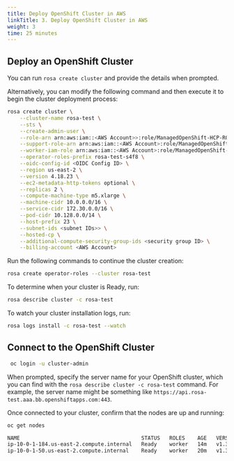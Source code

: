 ```yaml
---
title: Deploy OpenShift Cluster in AWS
linkTitle: 3. Deploy OpenShift Cluster in AWS
weight: 3
time: 25 minutes
---
```


## Deploy an OpenShift Cluster 

You can run `rosa create cluster` and provide the details when prompted. 

Alternatively, you can modify the following command and then execute it 
to begin the cluster deployment process: 

``` bash
rosa create cluster \
    --cluster-name rosa-test \
    --sts \
    --create-admin-user \
    --role-arn arn:aws:iam::<AWS Account>>:role/ManagedOpenShift-HCP-ROSA-Installer-Role \
    --support-role-arn arn:aws:iam::<AWS Account>:role/ManagedOpenShift-HCP-ROSA-Support-Role \
    --worker-iam-role arn:aws:iam::<AWS Account>:role/ManagedOpenShift-HCP-ROSA-Worker-Role \
    --operator-roles-prefix rosa-test-s4f8 \
    --oidc-config-id <OIDC Config ID> \
    --region us-east-2 \
    --version 4.18.23 \
    --ec2-metadata-http-tokens optional \
    --replicas 2 \
    --compute-machine-type m5.xlarge \
    --machine-cidr 10.0.0.0/16 \
    --service-cidr 172.30.0.0/16 \
    --pod-cidr 10.128.0.0/14 \
    --host-prefix 23 \
    --subnet-ids <subnet IDs>> \
    --hosted-cp \
    --additional-compute-security-group-ids <security group ID> \
    --billing-account <AWS Account>
```

Run the following commands to continue the cluster creation:

``` bash
rosa create operator-roles --cluster rosa-test
```

To determine when your cluster is Ready, run:

``` bash
rosa describe cluster -c rosa-test
```

To watch your cluster installation logs, run:

``` bash
rosa logs install -c rosa-test --watch
```

## Connect to the OpenShift Cluster

``` bash
 oc login -u cluster-admin
```

When prompted, specify the server name for your OpenShift cluster, which you can find with the 
`rosa describe cluster -c rosa-test` command. For example, the server name might be something like 
`https://api.rosa-test.aaa.bb.openshiftapps.com:443`. 

Once connected to your cluster, confirm that the nodes are up and running: 

``` bash
oc get nodes

NAME                                       STATUS   ROLES    AGE   VERSION
ip-10-0-1-184.us-east-2.compute.internal   Ready    worker   14m   v1.31.11
ip-10-0-1-50.us-east-2.compute.internal    Ready    worker   20m   v1.31.11
```

